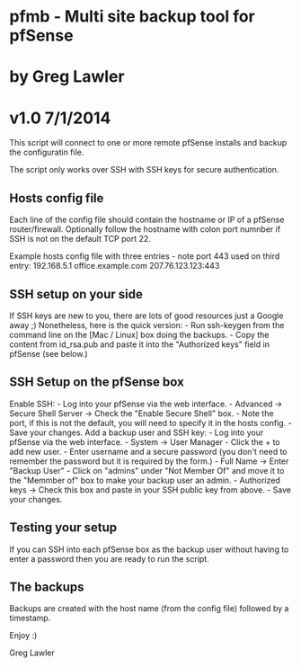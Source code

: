 # pfmb - Multi site backup tool for pfSense
# by Greg Lawler
# v1.0 7/1/2014

This script will connect to one or more remote pfSense installs and backup the configuratin file.

The script only works over SSH with SSH keys for secure authentication.

## Hosts config file ##
Each line of the config file should contain the hostname or IP of a pfSense router/firewall. 
Optionally follow the hostname with colon port numnber if SSH is not on the default TCP port 22.

Example hosts config file with three entries - note port 443 used on third entry:
192.168.5.1
office.example.com
207.76.123.123:443

## SSH setup on your side ##
If SSH keys are new to you, there are lots of good resources just a Google away ;)
Nonetheless, here is the quick version:
	- Run ssh-keygen from the command line on the [Mac / Linux] box doing the backups.
	- Copy the content from id_rsa.pub and paste it into the "Authorized keys" field in pfSense (see below.)

## SSH Setup on the pfSense box ##
Enable SSH:
	- Log into your pfSense via the web interface.
	- Advanced -> Secure Shell Server -> Check the "Enable Secure Shell" box.
	- Note the port, if this is not the default, you will need to specify it in the hosts config.
	- Save your changes.
Add a backup user and SSH key:
	- Log into your pfSense via the web interface.
	- System -> User Manager
	- Click the + to add new user.
	- Enter username and a secure password (you don't need to remember the password but it is required by the form.)
	- Full Name -> Enter "Backup User"
	- Click on "admins" under "Not Member Of" and move it to the "Memmber of" box to make your backup user an admin.
	- Authorized keys -> Check this box and paste in your SSH public key from above.
	- Save your changes.

## Testing your setup ##
If you can SSH into each pfSense box as the backup user without having to enter a password then you are ready to run the script.

## The backups ##
Backups are created with the host name (from the config file) followed by a timestamp.


Enjoy :)

Greg Lawler
